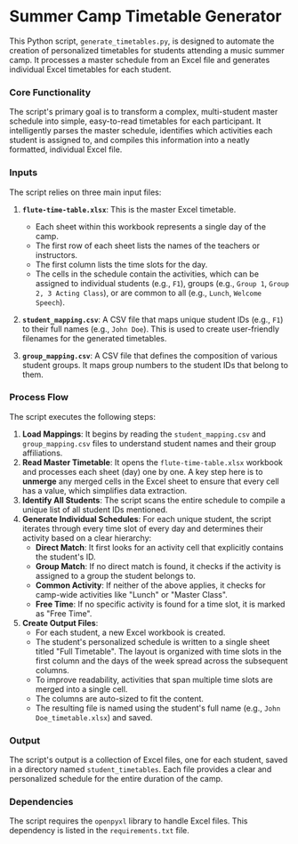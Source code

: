 # Summer Camp Timetable Generator

This Python script, `generate_timetables.py`, is designed to automate the creation of personalized timetables for students attending a music summer camp. It processes a master schedule from an Excel file and generates individual Excel timetables for each student.

### **Core Functionality**

The script's primary goal is to transform a complex, multi-student master schedule into simple, easy-to-read timetables for each participant. It intelligently parses the master schedule, identifies which activities each student is assigned to, and compiles this information into a neatly formatted, individual Excel file.

### **Inputs**

The script relies on three main input files:

1.  **`flute-time-table.xlsx`**: This is the master Excel timetable.
    *   Each sheet within this workbook represents a single day of the camp.
    *   The first row of each sheet lists the names of the teachers or instructors.
    *   The first column lists the time slots for the day.
    *   The cells in the schedule contain the activities, which can be assigned to individual students (e.g., `F1`), groups (e.g., `Group 1`, `Group 2, 3 Acting Class`), or are common to all (e.g., `Lunch`, `Welcome Speech`).

2.  **`student_mapping.csv`**: A CSV file that maps unique student IDs (e.g., `F1`) to their full names (e.g., `John Doe`). This is used to create user-friendly filenames for the generated timetables.

3.  **`group_mapping.csv`**: A CSV file that defines the composition of various student groups. It maps group numbers to the student IDs that belong to them.

### **Process Flow**

The script executes the following steps:

1.  **Load Mappings**: It begins by reading the `student_mapping.csv` and `group_mapping.csv` files to understand student names and their group affiliations.
2.  **Read Master Timetable**: It opens the `flute-time-table.xlsx` workbook and processes each sheet (day) one by one. A key step here is to **unmerge** any merged cells in the Excel sheet to ensure that every cell has a value, which simplifies data extraction.
3.  **Identify All Students**: The script scans the entire schedule to compile a unique list of all student IDs mentioned.
4.  **Generate Individual Schedules**: For each unique student, the script iterates through every time slot of every day and determines their activity based on a clear hierarchy:
    *   **Direct Match**: It first looks for an activity cell that explicitly contains the student's ID.
    *   **Group Match**: If no direct match is found, it checks if the activity is assigned to a group the student belongs to.
    *   **Common Activity**: If neither of the above applies, it checks for camp-wide activities like "Lunch" or "Master Class".
    *   **Free Time**: If no specific activity is found for a time slot, it is marked as "Free Time".
5.  **Create Output Files**:
    *   For each student, a new Excel workbook is created.
    *   The student's personalized schedule is written to a single sheet titled "Full Timetable". The layout is organized with time slots in the first column and the days of the week spread across the subsequent columns.
    *   To improve readability, activities that span multiple time slots are merged into a single cell.
    *   The columns are auto-sized to fit the content.
    *   The resulting file is named using the student's full name (e.g., `John Doe_timetable.xlsx`) and saved.

### **Output**

The script's output is a collection of Excel files, one for each student, saved in a directory named `student_timetables`. Each file provides a clear and personalized schedule for the entire duration of the camp.

### **Dependencies**

The script requires the `openpyxl` library to handle Excel files. This dependency is listed in the `requirements.txt` file.